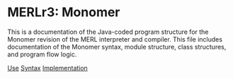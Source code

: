 

# MERLr3: Monomer

This is a documentation of the Java-coded program structure for the Monomer revision of the MERL interpreter and compiler.  This file includes documentation of the Monomer syntax, module structure, class structures, and program flow logic.

[Use](Use)
[Syntax](Syntax)
[Implementation](Implementation)

<!--stackedit_data:
eyJoaXN0b3J5IjpbLTIxMDk5MTU3NzUsMTc3Mzg5MTM5Myw0MT
k3MTMzMSw3ODkzMDIxOTcsMjA1NTc2NjI3MCwxNTg2NjM3MzQz
LC04MzYwNjU5MTldfQ==
-->